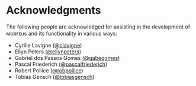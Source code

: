 # Acknowledgments

The following people are acknowledged for assisting in the development of ᴍᴏʀғᴇᴜs and its functionality in various ways:

- Cyrille Lavigne ([@clavigne](https://github.com/clavigne))
- Ellyn Peters ([@ellynpeters](https://github.com/ellynpeters))
- Gabriel dos Passos Gomes ([@gabegomes](https://github.com/gabegomes))
- Pascal Friederich ([@pascalfriederich](https://github.com/pascalfriederich))
- Robert Pollice ([@robpollice](https://github.com/robpollice))
- Tobias Gensch ([@tobiasgensch](https://github.com/tobiasgensch))
